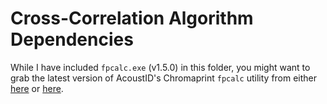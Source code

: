 # Cross-Correlation Algorithm Dependencies

While I have included `fpcalc.exe` (v1.5.0) in this folder, you might want to grab the latest version of AcoustID's Chromaprint `fpcalc` utility from either [here](https://acoustid.org/chromaprint) or [here](https://github.com/acoustid/chromaprint/releases/).